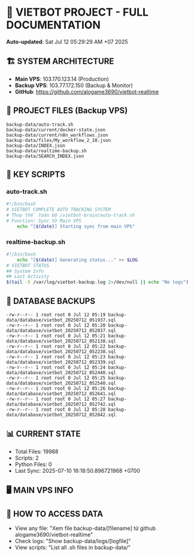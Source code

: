 # 🤖 VIETBOT PROJECT - FULL DOCUMENTATION
**Auto-updated**: Sat Jul 12 05:29:29 AM +07 2025

## 🏗️ SYSTEM ARCHITECTURE
- **Main VPS**: 103.170.123.14 (Production)
- **Backup VPS**: 103.77.172.150 (Backup & Monitor)
- **GitHub**: https://github.com/alogame3690/vietbot-realtime

## 📁 PROJECT FILES (Backup VPS)
```
backup-data/auto-track.sh
backup-data/current/docker-state.json
backup-data/current/n8n_workflows.json
backup-data/files/My_workflow_2_10.json
backup-data/INDEX.json
backup-data/realtime-backup.sh
backup-data/SEARCH_INDEX.json
```

## 🔧 KEY SCRIPTS
### auto-track.sh
```bash
#!/bin/bash
# VIETBOT COMPLETE AUTO TRACKING SYSTEM
# Thay thế toàn bộ /vietbot-brain/auto-track.sh
# Function: Sync từ Main VPS
    echo "[$(date)] Starting sync from main VPS"
```
### realtime-backup.sh
```bash
#!/bin/bash
    echo "[$(date)] Generating status..." >> $LOG
# VIETBOT STATUS
## System Info
## Last Activity
$(tail -5 /var/log/vietbot-backup.log 2>/dev/null || echo "No logs")
```

## 💾 DATABASE BACKUPS
```
-rw-r--r-- 1 root root 0 Jul 12 05:19 backup-data/database/vietbot_20250712_051937.sql
-rw-r--r-- 1 root root 0 Jul 12 05:20 backup-data/database/vietbot_20250712_052037.sql
-rw-r--r-- 1 root root 0 Jul 12 05:21 backup-data/database/vietbot_20250712_052138.sql
-rw-r--r-- 1 root root 0 Jul 12 05:22 backup-data/database/vietbot_20250712_052238.sql
-rw-r--r-- 1 root root 0 Jul 12 05:23 backup-data/database/vietbot_20250712_052339.sql
-rw-r--r-- 1 root root 0 Jul 12 05:24 backup-data/database/vietbot_20250712_052440.sql
-rw-r--r-- 1 root root 0 Jul 12 05:25 backup-data/database/vietbot_20250712_052540.sql
-rw-r--r-- 1 root root 0 Jul 12 05:26 backup-data/database/vietbot_20250712_052641.sql
-rw-r--r-- 1 root root 0 Jul 12 05:27 backup-data/database/vietbot_20250712_052742.sql
-rw-r--r-- 1 root root 0 Jul 12 05:28 backup-data/database/vietbot_20250712_052842.sql
```

## 📊 CURRENT STATE
- Total Files: 19988
- Scripts: 2
- Python Files: 0
- Last Sync: 2025-07-10 16:18:50.896721968 +0700

## 🖥️ MAIN VPS INFO


## 🚨 HOW TO ACCESS DATA
- View any file: "Xem file backup-data/[filename] từ github alogame3690/vietbot-realtime"
- Check logs: "Show backup-data/logs/[logfile]"
- View scripts: "List all .sh files in backup-data/"
